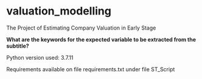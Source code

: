 # valuation_modelling
The Project of Estimating Company Valuation in Early Stage


**What are the keywords for the expected variable to be extracted from the subtitle?**

Python version used: 3.7.11

Requirements available on file requirements.txt under file ST_Script
